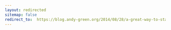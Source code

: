 ```yaml
---
layout: redirected
sitemap: false
redirect_to:  https://blog.andy-green.org/2014/08/28/a-great-way-to-start-the-semester/
---
```

